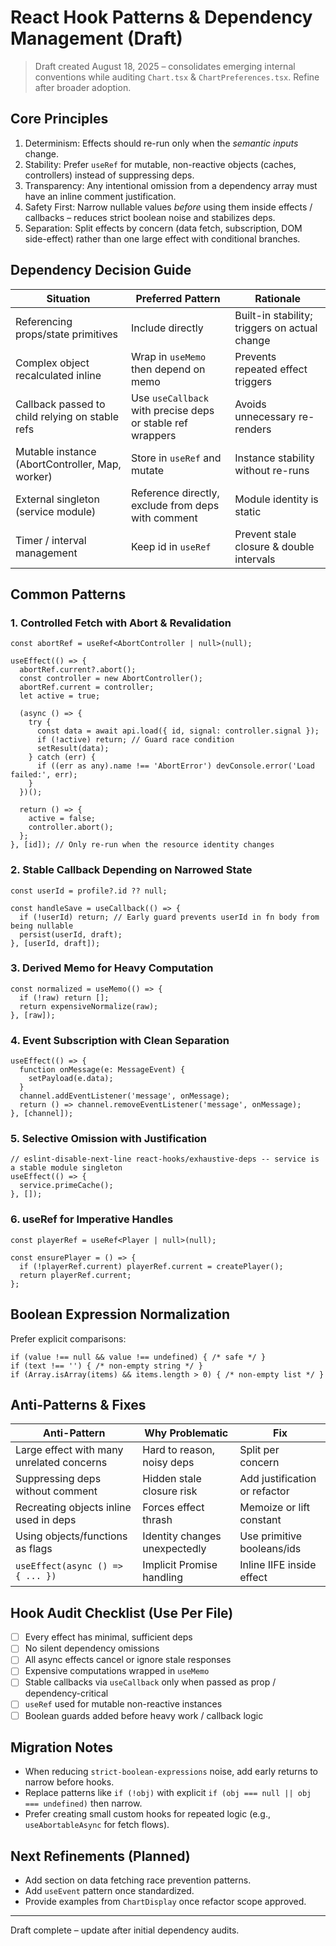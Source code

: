 # React Hook Patterns & Dependency Management (Draft)

> Draft created August 18, 2025 – consolidates emerging internal conventions while auditing `Chart.tsx` & `ChartPreferences.tsx`. Refine after broader adoption.

## Core Principles

1. Determinism: Effects should re-run only when the *semantic inputs* change.
2. Stability: Prefer `useRef` for mutable, non-reactive objects (caches, controllers) instead of suppressing deps.
3. Transparency: Any intentional omission from a dependency array must have an inline comment justification.
4. Safety First: Narrow nullable values *before* using them inside effects / callbacks – reduces strict boolean noise and stabilizes deps.
5. Separation: Split effects by concern (data fetch, subscription, DOM side-effect) rather than one large effect with conditional branches.

## Dependency Decision Guide

| Situation | Preferred Pattern | Rationale |
|-----------|------------------|-----------|
| Referencing props/state primitives | Include directly | Built-in stability; triggers on actual change |
| Complex object recalculated inline | Wrap in `useMemo` then depend on memo | Prevents repeated effect triggers |
| Callback passed to child relying on stable refs | Use `useCallback` with precise deps or stable ref wrappers | Avoids unnecessary re-renders |
| Mutable instance (AbortController, Map, worker) | Store in `useRef` and mutate | Instance stability without re-runs |
| External singleton (service module) | Reference directly, exclude from deps with comment | Module identity is static |
| Timer / interval management | Keep id in `useRef` | Prevent stale closure & double intervals |

## Common Patterns

### 1. Controlled Fetch with Abort & Revalidation

```tsx
const abortRef = useRef<AbortController | null>(null);

useEffect(() => {
  abortRef.current?.abort();
  const controller = new AbortController();
  abortRef.current = controller;
  let active = true;

  (async () => {
    try {
      const data = await api.load({ id, signal: controller.signal });
      if (!active) return; // Guard race condition
      setResult(data);
    } catch (err) {
      if ((err as any).name !== 'AbortError') devConsole.error('Load failed:', err);
    }
  })();

  return () => {
    active = false;
    controller.abort();
  };
}, [id]); // Only re-run when the resource identity changes
```

### 2. Stable Callback Depending on Narrowed State

```tsx
const userId = profile?.id ?? null;

const handleSave = useCallback(() => {
  if (!userId) return; // Early guard prevents userId in fn body from being nullable
  persist(userId, draft);
}, [userId, draft]);
```

### 3. Derived Memo for Heavy Computation

```tsx
const normalized = useMemo(() => {
  if (!raw) return [];
  return expensiveNormalize(raw);
}, [raw]);
```

### 4. Event Subscription with Clean Separation

```tsx
useEffect(() => {
  function onMessage(e: MessageEvent) {
    setPayload(e.data);
  }
  channel.addEventListener('message', onMessage);
  return () => channel.removeEventListener('message', onMessage);
}, [channel]);
```

### 5. Selective Omission with Justification

```tsx
// eslint-disable-next-line react-hooks/exhaustive-deps -- service is a stable module singleton
useEffect(() => {
  service.primeCache();
}, []);
```

### 6. useRef for Imperative Handles

```tsx
const playerRef = useRef<Player | null>(null);

const ensurePlayer = () => {
  if (!playerRef.current) playerRef.current = createPlayer();
  return playerRef.current;
};
```

## Boolean Expression Normalization

Prefer explicit comparisons:

```tsx
if (value !== null && value !== undefined) { /* safe */ }
if (text !== '') { /* non-empty string */ }
if (Array.isArray(items) && items.length > 0) { /* non-empty list */ }
```

## Anti-Patterns & Fixes

| Anti-Pattern | Why Problematic | Fix |
|--------------|-----------------|-----|
| Large effect with many unrelated concerns | Hard to reason, noisy deps | Split per concern |
| Suppressing deps without comment | Hidden stale closure risk | Add justification or refactor |
| Recreating objects inline used in deps | Forces effect thrash | Memoize or lift constant |
| Using objects/functions as flags | Identity changes unexpectedly | Use primitive booleans/ids |
| `useEffect(async () => { ... })` | Implicit Promise handling | Inline IIFE inside effect |

## Hook Audit Checklist (Use Per File)

- [ ] Every effect has minimal, sufficient deps
- [ ] No silent dependency omissions
- [ ] All async effects cancel or ignore stale responses
- [ ] Expensive computations wrapped in `useMemo`
- [ ] Stable callbacks via `useCallback` only when passed as prop / dependency-critical
- [ ] `useRef` used for mutable non-reactive instances
- [ ] Boolean guards added before heavy work / callback logic

## Migration Notes

- When reducing `strict-boolean-expressions` noise, add early returns to narrow before hooks.
- Replace patterns like `if (!obj)` with explicit `if (obj === null || obj === undefined)` then narrow.
- Prefer creating small custom hooks for repeated logic (e.g., `useAbortableAsync` for fetch flows).

## Next Refinements (Planned)

- Add section on data fetching race prevention patterns.
- Add `useEvent` pattern once standardized.
- Provide examples from `ChartDisplay` once refactor scope approved.

---
Draft complete – update after initial dependency audits.
